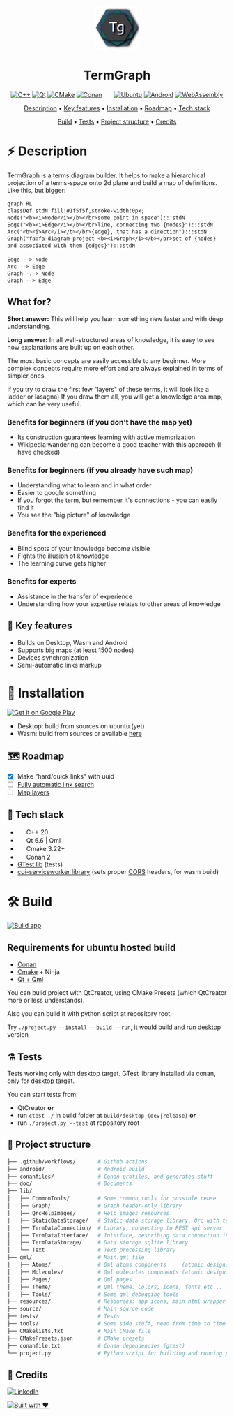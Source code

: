 <div align="center">
    <a href="https://savenkovigor.github.io/TermGraph/"><img
      width="100"
      alt="TermGraph"
      src="resources/applicationIcons/appIcon128x128.png"></a>
    <h1>TermGraph</h1>
</div>

<div align="center">

[![C++](https://img.shields.io/badge/C%2B%2B-00599C?style=for-the-badge&logo=c%2B%2B&logoColor=white)](https://isocpp.org/)
[![Qt](https://img.shields.io/badge/Qt-41CD52?style=for-the-badge&logo=qt&logoColor=white)](https://www.qt.io/)
[![CMake](https://img.shields.io/badge/CMake-064F8C?style=for-the-badge&logo=cmake&logoColor=white)](https://cmake.org/)
[![Conan](https://img.shields.io/badge/Conan-6699cb?style=for-the-badge&logo=conan&logoColor=white)](https://conan.io/)
&nbsp;&nbsp;&nbsp;&nbsp;&nbsp;
[![Ubuntu](https://img.shields.io/badge/Ubuntu-E95420?style=for-the-badge&logo=ubuntu&logoColor=white)]()
[![Android](https://img.shields.io/badge/Android-3DDC84?style=for-the-badge&logo=android&logoColor=white)](https://play.google.com/store/apps/details?id=app.termgraph&pcampaignid=pcampaignidMKT-Other-global-all-co-prtnr-py-PartBadge-Mar2515-1)
[![WebAssembly](https://img.shields.io/badge/WASM-654FF0?style=for-the-badge&logo=WebAssembly&logoColor=white)](https://emscripten.org/index.html)

</div>

<div align="center">

[Description](#%EF%B8%8F-description) • [Key features](#-key-features) • [Installation](#-installation) • [Roadmap](#-roadmap) •
[Tech stack](#-tech-stack)

[Build](#hammer_and_wrench-build) • [Tests](#alembic-tests) • [Project structure](#microscope-project-structure) • [Credits](#pushpin-credits)

</div>

# ⚡️ Description

TermGraph is a terms diagram builder. It helps to make a hierarchical projection of a terms-space onto 2d plane and build a map of definitions.
Like this, but bigger:

```mermaid
graph RL
classDef stdN fill:#1f5f5f,stroke-width:0px;
Node("<b><i>Node</i></b></br>some point in space"):::stdN
Edge("<b><i>Edge</i></b></br>line, connecting two {nodes}"):::stdN
Arc("<b><i>Arc</i></b></br>{edge}, that has a direction"):::stdN
Graph("fa:fa-diagram-project <b><i>Graph</i></b></br>set of {nodes} and associated with them {edges}"):::stdN

Edge --> Node
Arc --> Edge
Graph -.-> Node
Graph --> Edge
```

## What for?

**Short answer:** This will help you learn something new faster and with deep understanding.

**Long answer:**
In all well-structured areas of knowledge, it is easy to see how explanations are built up on each other.

The most basic concepts are easily accessible to any beginner. More complex concepts require more effort and are always explained in terms of simpler ones.

If you try to draw the first few "layers" of these terms, it will look like a ladder or lasagna) If you draw them all, you will get a knowledge area map, which can be very useful.

### Benefits for beginners (if you don't have the map yet)

- Its construction guarantees learning with active memorization
- Wikipedia wandering can become a good teacher with this approach (I have checked)

### Benefits for beginners (if you already have such map)

- Understanding what to learn and in what order
- Easier to google something
- If you forgot the term, but remember it's connections - you can easily find it
- You see the "big picture" of knowledge

### Benefits for the experienced

- Blind spots of your knowledge become visible
- Fights the illusion of knowledge
- The learning curve gets higher

### Benefits for experts

- Assistance in the transfer of experience
- Understanding how your expertise relates to other areas of knowledge

## 🌿 Key features

- Builds on Desktop, Wasm and Android
- Supports big maps (at least 1500 nodes)
- Devices synchronization
- Semi-automatic links markup

# 🚀 Installation

<a href='https://play.google.com/store/apps/details?id=app.termgraph&pcampaignid=pcampaignidMKT-Other-global-all-co-prtnr-py-PartBadge-Mar2515-1'><img alt='Get it on Google Play' width="160" height="60" src='https://play.google.com/intl/en_us/badges/static/images/badges/en_badge_web_generic.png'/></a>

- Desktop: build from sources on ubuntu (yet)
- Wasm: build from sources or available [here](https://termgraph.app)

## 🗺 Roadmap

- [x] Make "hard/quick links" with uuid
- [ ] [Fully automatic link search](https://github.com/SavenkovIgor/TermGraph/issues/5)
- [ ] [Map layers](https://github.com/SavenkovIgor/TermGraph/issues/6)

## 🧬 Tech stack

- <img src="https://isocpp.org/favicon.ico" width="16" height="16"> C++ 20
- <img src="https://www.qt.io/hubfs/2016_Qt_Logo/qt_logo_green_rgb_16x16.png" width="16" height="16"> Qt 6.6 | Qml
- <img src="https://cmake.org/wp-content/uploads/2019/05/cropped-cmake_512-32x32.png" width="16" height="16"> Cmake 3.22+
- <img src="https://conan.io/favicon.png" width="16" height="16"> Conan 2
- [GTest lib](https://github.com/google/googletest) (tests)
- [coi-serviceworker library](https://github.com/gzuidhof/coi-serviceworker) (sets proper [CORS](https://developer.mozilla.org/ru/docs/Web/HTTP/CORS) headers, for wasm build)

# :hammer_and_wrench: Build

[![Build app](https://github.com/SavenkovIgor/TermGraph/actions/workflows/AppBuild.yml/badge.svg)](https://github.com/SavenkovIgor/TermGraph/actions/workflows/AppBuild.yml)

## Requirements for ubuntu hosted build

- [Conan](https://docs.conan.io/en/latest/installation.html)
- [Cmake](https://cmake.org/) + Ninja
- [Qt + Qml](https://www.qt.io/download-qt-installer)

You can build project with QtCreator, using CMake Presets (which QtCreator more or less understands).

Also you can build it with python script at repository root.

Try `./project.py --install --build --run`, it would build and run desktop version

## :alembic: Tests

Tests working only with desktop target. GTest library installed via conan, only for desktop target.

You can start tests from:

- QtCreator **or**
- run `ctest ./` in build folder at `build/desktop_(dev|release)` **or**
- run `./project.py --test` at repository root

## :microscope: Project structure

```bash
├── .github/workflows/       # Github actions
├── android/                 # Android build
├── conanfiles/              # Conan profiles, and generated stuff
├── doc/                     # Documents
├── lib/
│   ├── CommonTools/         # Some common tools for possible reuse
│   ├── Graph/               # Graph header-only library
│   ├── QrcHelpImages/       # Help images resources
│   ├── StaticDataStorage/   # Static data storage library. Qrc with terms info
│   ├── TermDataConnection/  # Library, connecting to REST api server
│   ├── TermDataInterface/   # Interface, describing data connection interface
│   ├── TermDataStorage/     # Data storage sqlite library
│   └── Text                 # Text processing library
├── qml/                     # Main.qml file
│   ├── Atoms/               # Qml atoms components     (atomic design)
│   ├── Molecules/           # Qml molecules components (atomic design)
│   ├── Pages/               # Qml pages
│   ├── Theme/               # Qml theme. Colors, icons, fonts etc...
│   ├── Tools/               # Some qml debugging tools
├── resources/               # Resources: app icons, main html wrapper etc...
├── source/                  # Main source code
├── tests/                   # Tests
├── tools/                   # Some side stuff, need from time to time
├── CMakelists.txt           # Main CMake file
├── CMakePresets.json        # CMake presets
├── conanfile.txt            # Conan dependencies (gtest)
└── project.py               # Python script for building and running project
```

## :pushpin: Credits

[![LinkedIn](https://img.shields.io/badge/LinkedIn-SavenkovIgor-555555?style=for-the-badge&logo=linkedin&logoColor=white&labelColor=0077B5)](https://www.linkedin.com/in/savenkovigor-dev/)

[![Built with ❤️](https://img.shields.io/badge/Coded%20with-%E2%9D%A4%EF%B8%8F-e36d25?style=for-the-badge)](https://github.com/SavenkovIgor/TermGraph)
